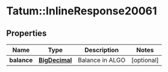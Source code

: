 # Tatum::InlineResponse20061

## Properties
Name | Type | Description | Notes
------------ | ------------- | ------------- | -------------
**balance** | [**BigDecimal**](BigDecimal.md) | Balance in ALGO | [optional] 

